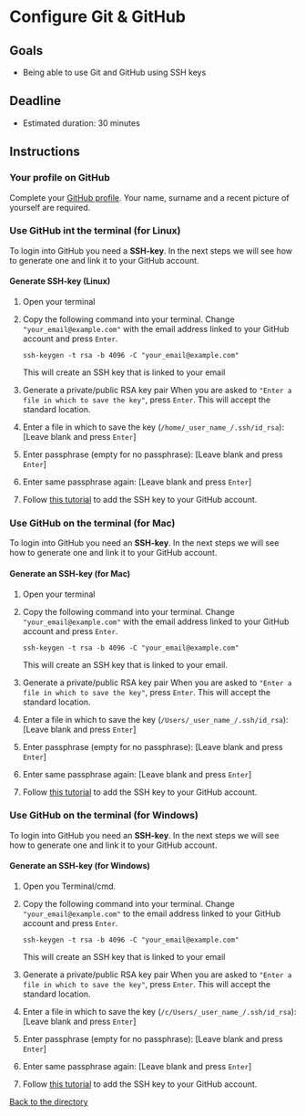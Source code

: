 # Configure Git & GitHub

## Goals

- Being able to use Git and GitHub using SSH keys

## Deadline

- Estimated duration: 30 minutes

## Instructions

### Your profile on GitHub

Complete your [GitHub profile](https://GitHub.com/settings/profile).
Your name, surname and a recent picture of yourself are required.

### Use GitHub int the terminal (for Linux)

To login into GitHub you need a **SSH-key**.
In the next steps we will see how to generate one and link it to your GitHub account.

#### Generate SSH-key (Linux)

1. Open your terminal
2. Copy the following command into your terminal.
   Change `"your_email@example.com"` with the email address linked to your GitHub account and press `Enter`.

   ```shell
   ssh-keygen -t rsa -b 4096 -C "your_email@example.com"
   ```

   This will create an SSH key that is linked to your email

3. Generate a private/public RSA key pair
   When you are asked to `"Enter a file in which to save the key"`, press `Enter`. This will accept the standard location.

4. Enter a file in which to save the key (`/home/_user_name_/.ssh/id_rsa`): [Leave blank and press `Enter`]
5. Enter passphrase (empty for no passphrase): [Leave blank and press `Enter`]
6. Enter same passphrase again: [Leave blank and press `Enter`]
7. Follow [this tutorial](https://docs.github.com/en/github/authenticating-to-github/connecting-to-github-with-ssh/adding-a-new-ssh-key-to-your-github-account) to add the SSH key to your GitHub account.

### Use GitHub on the terminal (for **Mac**)

To login into GitHub you need an **SSH-key**.
In the next steps we will see how to generate one and link it to your GitHub account.

#### Generate an SSH-key (for **Mac**)

1. Open your terminal
2. Copy the following command into your terminal.
   Change `"your_email@example.com"` with the email address linked to your GitHub account and press `Enter`.

   ```shell
   ssh-keygen -t rsa -b 4096 -C "your_email@example.com"
   ```

   This will create an SSH key that is linked to your email.

3. Generate a private/public RSA key pair
   When you are asked to `"Enter a file in which to save the key"`, press `Enter`. This will accept the standard location.

4. Enter a file in which to save the key (`/Users/_user_name_/.ssh/id_rsa`): [Leave blank and press `Enter`]
5. Enter passphrase (empty for no passphrase): [Leave blank and press `Enter`]
6. Enter same passphrase again: [Leave blank and press `Enter`]
7. Follow [this tutorial](https://docs.github.com/en/github/authenticating-to-github/connecting-to-github-with-ssh/adding-a-new-ssh-key-to-your-github-account) to add the SSH key to your GitHub account.

### Use GitHub on the terminal (for **Windows**)

To login into GitHub you need an **SSH-key**.
In the next steps we will see how to generate one and link it to your GitHub account.

#### Generate an SSH-key (for **Windows**)

1. Open you Terminal/cmd.
2. Copy the following command into your terminal.
   Change `"your_email@example.com"` to the email address linked to your GitHub account and press `Enter`.

   ```shell
   ssh-keygen -t rsa -b 4096 -C "your_email@example.com"
   ```

   This will create an SSH key that is linked to your email

3. Generate a private/public RSA key pair
   When you are asked to `"Enter a file in which to save the key"`, press `Enter`. This will accept the standard location.

4. Enter a file in which to save the key (`/c/Users/_user_name_/.ssh/id_rsa`): [Leave blank and press `Enter`]
5. Enter passphrase (empty for no passphrase): [Leave blank and press `Enter`]
6. Enter same passphrase again: [Leave blank and press `Enter`]
7. Follow [this tutorial](https://docs.github.com/en/github/authenticating-to-github/connecting-to-github-with-ssh/adding-a-new-ssh-key-to-your-github-account) to add the SSH key to your GitHub account.

[Back to the directory](./)
